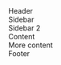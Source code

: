 <html>
<head>
<link href="sky.css" rel= "stylesheet" type= "text/css"> 
 <title></title>
</head>
<div class="wrapper">
  <div class="box header">Header</div>
  <div class="box sidebar">Sidebar</div>
  <div class="box sidebar2">Sidebar 2</div>
  <div class="box content">Content
    <br /> More content</div>
  <div class="box footer">Footer</div>
</div>
</html>
